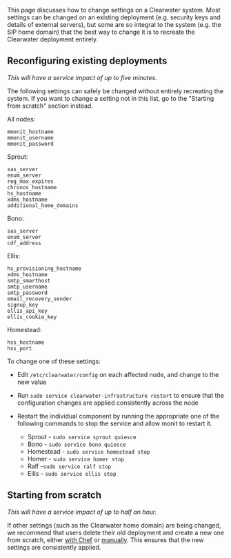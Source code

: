 This page discusses how to change settings on a Clearwater system. Most settings can be changed on an existing deployment (e.g. security keys and details of external servers), but some are so integral to the system (e.g. the SIP home domain) that the best way to change it is to recreate the Clearwater deployment entirely.

## Reconfiguring existing deployments

*This will have a service impact of up to five minutes.*

The following settings can safely be changed without entirely recreating the system. If you want to change a setting not in this list, go to the "Starting from scratch" section instead.

All nodes:

```
mmonit_hostname
mmonit_username
mmonit_password
```

Sprout:

```
sas_server
enum_server
reg_max_expires
chronos_hostname
hs_hostname
xdms_hostname
additional_home_domains
```

Bono:

```
sas_server
enum_server
cdf_address
```

Ellis:

```
hs_provisioning_hostname
xdms_hostname
smtp_smarthost
smtp_username
smtp_password
email_recovery_sender
signup_key
ellis_api_key
ellis_cookie_key
```

Homestead:

```
hss_hostname
hss_port
```

To change one of these settings:

*   Edit `/etc/clearwater/config` on each affected node, and change to the new value

*   Run `sudo service clearwater-infrastructure restart` to ensure that the configuration changes are applied consistently across the node

*   Restart the individual component by running the appropriate one of the following commands to stop the service and allow monit to restart it.

    *   Sprout - `sudo service sprout quiesce`
    *   Bono - `sudo service bono quiesce`
    *   Homestead - `sudo service homestead stop`
    *   Homer - `sudo service homer stop`
    *   Ralf -`sudo service ralf stop`
    *   Ellis - `sudo service ellis stop`

## Starting from scratch

*This will have a service impact of up to half an hour.*

If other settings (such as the Clearwater home domain) are being changed, we recommend that users delete their old deployment and create a new one from scratch, either [with Chef](Creating_a_deployment_with_Chef.md) or [manually](Manual_Install.md). This ensures that the new settings are consistently applied.
